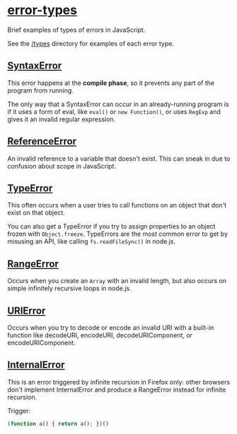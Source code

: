 # [error-types](http://www.macwright.org/2015/02/28/errors.html)

Brief examples of types of errors in JavaScript.

See the [/types](/types) directory for examples of each error type.

## [SyntaxError](https://developer.mozilla.org/en-US/docs/Web/JavaScript/Reference/Global_Objects/SyntaxError)

This error happens at the **compile phase**, so it prevents
any part of the program from running.

The only way that a SyntaxError can occur in an already-running program is
if it uses a form of eval, like `eval()` or `new Function()`, or uses
`RegExp` and gives it an invalid regular expression.

## [ReferenceError](https://developer.mozilla.org/en-US/docs/Web/JavaScript/Reference/Global_Objects/ReferenceError)

An invalid reference to a variable that doesn't exist. This can sneak in
due to confusion about scope in JavaScript.

## [TypeError](https://developer.mozilla.org/en-US/docs/Web/JavaScript/Reference/Global_Objects/TypeError)

This often occurs when a user tries to call functions on
an object that don't exist on that object.

You can also get a TypeError if you try to assign properties to an object
frozen with `Object.freeze`. TypeErrors are the most common error to get by
misusing an API, like calling `fs.readFileSync()` in node.js.

## [RangeError](https://developer.mozilla.org/en-US/docs/Web/JavaScript/Reference/Global_Objects/RangeError)

Occurs when you create an `Array` with an invalid length, but also occurs
on simple infinitely recursive loops in node.js.

## [URIError](https://developer.mozilla.org/en-US/docs/Web/JavaScript/Reference/Global_Objects/URIError)

Occurs when you try to decode or encode an invalid URI with a built-in function
like decodeURI, encodeURI, decodeURIComponent, or encodeURIComponent.

## [InternalError](https://developer.mozilla.org/en-US/docs/Web/JavaScript/Reference/Global_Objects/InternalError)

This is an error triggered by infinite recursion in Firefox only: other browsers don't implement
InternalError and produce a RangeError instead for infinite recursion.

Trigger:

```js
(function a() { return a(); })()
```
